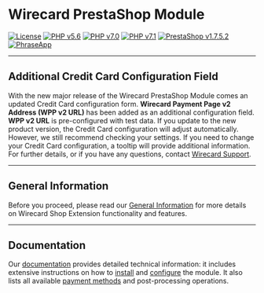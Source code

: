 # Wirecard PrestaShop Module
[![License](https://img.shields.io/badge/license-GPLv3-blue.svg)](https://raw.githubusercontent.com/wirecard/magento2-ee/master/LICENSE)
[![PHP v5.6](https://img.shields.io/badge/php-v5.6-yellow.svg)](http://www.php.net)
[![PHP v7.0](https://img.shields.io/badge/php-v7.0-yellow.svg)](http://www.php.net)
[![PHP v7.1](https://img.shields.io/badge/php-v7.1-yellow.svg)](http://www.php.net)
[![PrestaShop v1.7.5.2](https://img.shields.io/badge/PrestaShop-v1.7.5.2-green.svg)](https://www.prestashop.com/de)
[![PhraseApp](https://img.shields.io/badge/Using-PhraseApp-blue.svg)](https://phraseapp.com)

***
## Additional Credit Card Configuration Field
With the new major release of the Wirecard PrestaShop Module comes an updated Credit Card configuration form. **Wirecard Payment Page v2 Address (WPP v2 URL)** has been added as an additional configuration field. **WPP v2 URL** is pre-configured with test data. If you update to the new product version, the Credit Card configuration will adjust automatically. However, we still recommend checking your settings. If you need to change your Credit Card configuration, a tooltip will provide additional information. For further details, or if you have any questions, contact [Wirecard Support](https://github.com/wirecard/woocommerce-ee/wiki/Contact-Information).

***
## General Information
Before you proceed, please read our [General Information](https://github.com/wirecard/prestashop-ee/wiki/Wirecard-Shop-Extensions-General-Information) for more details on Wirecard Shop Extension functionality and features.

***
## Documentation
Our [documentation](https://github.com/wirecard/prestashop-ee/wiki) provides detailed technical information: it includes extensive instructions on how to [install](https://github.com/wirecard/prestashop-ee/wiki/Installation) and [configure](https://github.com/wirecard/prestashop-ee/wiki/Configuration) the module. It also lists all available [payment methods](https://github.com/wirecard/prestashop-ee/wiki#supported-payment-methods) and post-processing operations.

